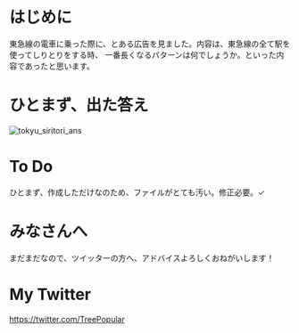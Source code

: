 # はじめに
東急線の電車に乗った際に、とある広告を見ました。内容は、東急線の全て駅を使ってしりとりをする時、
一番長くなるパターンは何でしょうか。といった内容であったと思います。

# ひとまず、出た答え
![tokyu_siritori_ans](https://user-images.githubusercontent.com/79234472/172540813-5b32cec9-b877-425b-9267-b4abaf595b50.png)


# To Do
ひとまず、作成しただけなのため、ファイルがとても汚い。修正必要。✓

# みなさんへ
まだまだなので、ツイッターの方へ、アドバイスよろしくおねがいします！

# My Twitter
https://twitter.com/TreePopular